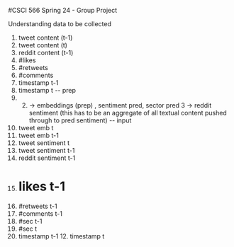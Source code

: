 #CSCI 566 Spring 24 - Group Project

Understanding
data to be collected
1. tweet content (t-1)
2. tweet content (t)
3. reddit content (t-1)
4. #likes
5. #retweets
6. #comments
7. timestamp t-1
8. timestamp t
--
prep
1. 2. -> embeddings (prep) , sentiment pred, sector pred
3 -> reddit sentiment (this has to be an aggregate of all textual content pushed through to pred sentiment)
--
 input
1. tweet emb t
2. tweet emb t-1
3. tweet sentiment t
4. tweet sentiment t-1
5. reddit sentiment t-1
6. # likes t-1
7. #retweets t-1
8. #comments t-1
9. #sec t-1
10. #sec t
11. timestamp t-1
12. timestamp t
